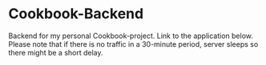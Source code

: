# Cookbook-Backend
Backend for my personal Cookbook-project. Link to the application below. Please note that if there is no traffic in a 30-minute period, server sleeps so there might be a short delay.
